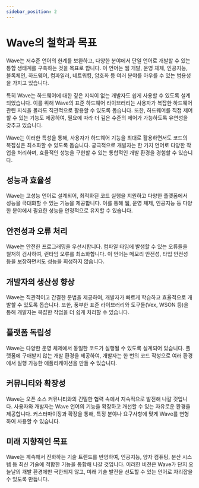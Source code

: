 ```yaml
---
sidebar_position: 2
---
```


# Wave의 철학과 목표

Wave는 저수준 언어의 한계를 보완하고, 다양한 분야에서 단일 언어로 개발할 수 있는 통합 생태계를 구축하는 것을 목표로 합니다. 
이 언어는 웹 개발, 운영 체제, 인공지능, 블록체인, 하드웨어, 컴파일러, 네트워킹, 암호화 등 여러 분야를 아우를 수 있는 범용성을 가지고 있습니다.

특히 Wave는 하드웨어에 대한 깊은 지식이 없는 개발자도 쉽게 사용할 수 있도록 설계되었습니다. 
이를 위해 Wave의 표준 하드웨어 라이브러리는 사용자가 복잡한 하드웨어 관련 지식을 몰라도 직관적으로 활용할 수 있도록 돕습니다. 또한, 하드웨어를 직접 제어할 수 있는 기능도 제공하여, 필요에 따라 더 깊은 수준의 제어가 가능하도록 유연성을 갖추고 있습니다.

Wave는 이러한 특성을 통해, 사용자가 하드웨어 기능을 최대로 활용하면서도 코드의 복잡성은 최소화할 수 있도록 돕습니다. 
궁극적으로 개발자는 한 가지 언어로 다양한 작업을 처리하며, 효율적인 성능을 구현할 수 있는 통합적인 개발 환경을 경험할 수 있습니다.

## 성능과 효율성
Wave는 고성능 언어로 설계되어, 최적화된 코드 실행을 지원하고 다양한 플랫폼에서 성능을 극대화할 수 있는 기능을 제공합니다. 
이를 통해 웹, 운영 체제, 인공지능 등 다양한 분야에서 필요한 성능을 안정적으로 유지할 수 있습니다.

## 안전성과 오류 처리
Wave는 안전한 프로그래밍을 우선시합니다. 컴파일 타임에 발생할 수 있는 오류들을 철저히 검사하여, 런타임 오류를 최소화합니다. 
이 언어는 메모리 안전성, 타입 안전성 등을 보장하면서도 성능을 희생하지 않습니다.

## 개발자의 생산성 향상
Wave는 직관적이고 간결한 문법을 제공하여, 개발자가 빠르게 학습하고 효율적으로 개발할 수 있도록 돕습니다. 
또한, 풍부한 표준 라이브러리와 도구들(Vex, WSON 등)을 통해 개발자는 복잡한 작업을 더 쉽게 처리할 수 있습니다.

## 플랫폼 독립성
Wave는 다양한 운영 체제에서 동일한 코드가 실행될 수 있도록 설계되어 있습니다. 
플랫폼에 구애받지 않는 개발 환경을 제공하여, 개발자는 한 번의 코드 작성으로 여러 환경에서 실행 가능한 애플리케이션을 만들 수 있습니다.

## 커뮤니티와 확장성
Wave는 오픈 소스 커뮤니티와의 긴밀한 협력 속에서 지속적으로 발전해 나갈 것입니다. 
사용자와 개발자는 Wave 언어의 기능을 확장하고 개선할 수 있는 자유로운 환경을 제공합니다. 
커스터마이징과 확장을 통해, 특정 분야나 요구사항에 맞게 Wave를 변형하여 사용할 수 있습니다.

## 미래 지향적인 목표
Wave는 계속해서 진화하는 기술 트렌드를 반영하여, 인공지능, 양자 컴퓨팅, 분산 시스템 등 최신 기술에 적합한 기능을 통합해 나갈 것입니다. 
이러한 비전은 Wave가 단지 오늘날의 개발 환경에만 국한되지 않고, 미래 기술 발전을 선도할 수 있는 언어로 자리잡을 수 있도록 만듭니다.